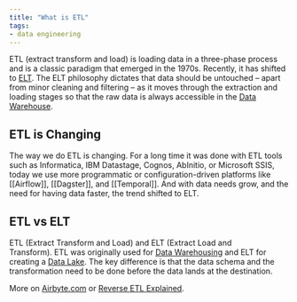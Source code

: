 ```yaml
---
title: "What is ETL"
tags:
- data engineering
---
```

ETL (extract transform and load) is loading data in a three-phase process and is a classic paradigm that emerged in the 1970s. Recently, it has shifted to [ELT](term/elt.md). The ELT philosophy dictates that data should be untouched – apart from minor cleaning and filtering – as it moves through the extraction and loading stages so that the raw data is always accessible in the [Data Warehouse](term/data%20warehouse.md). 

## ETL is Changing
The way we do ETL is changing. For a long time it was done with ETL tools such as Informatica, IBM Datastage, Cognos, AbInitio, or Microsoft SSIS, today we use more programmatic or configuration-driven platforms like [[Airflow]], [[Dagster]], and [[Temporal]]. And with data needs grow, and the need for having data faster, the trend shifted to ELT.

## ETL vs ELT
ETL (Extract Transform and Load) and ELT (Extract Load and Transform). ETL was originally used for [Data Warehousing](term/data%20warehouse.md) and ELT for creating a [Data Lake](term/data%20lake.md). The key difference is that the data schema and the transformation need to be done before the data lands at the destination. 

More on [Airbyte.com](https://airbyte.com) or [Reverse ETL Explained](https://airbyte.com/blog/reverse-etl#so-what-is-a-reverse-etl).